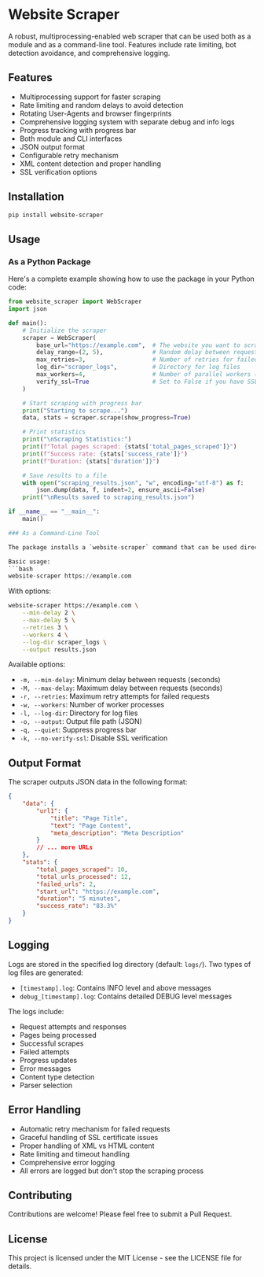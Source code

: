 # Website Scraper

A robust, multiprocessing-enabled web scraper that can be used both as a module and as a command-line tool. Features include rate limiting, bot detection avoidance, and comprehensive logging.

## Features

- Multiprocessing support for faster scraping
- Rate limiting and random delays to avoid detection
- Rotating User-Agents and browser fingerprints
- Comprehensive logging system with separate debug and info logs
- Progress tracking with progress bar
- Both module and CLI interfaces
- JSON output format
- Configurable retry mechanism
- XML content detection and proper handling
- SSL verification options

## Installation

```bash
pip install website-scraper
```

## Usage

### As a Python Package

Here's a complete example showing how to use the package in your Python code:

```python
from website_scraper import WebScraper
import json

def main():
    # Initialize the scraper
    scraper = WebScraper(
        base_url="https://example.com",  # The website you want to scrape
        delay_range=(2, 5),              # Random delay between requests (in seconds)
        max_retries=3,                   # Number of retries for failed requests
        log_dir="scraper_logs",          # Directory for log files
        max_workers=4,                   # Number of parallel workers (default: CPU count)
        verify_ssl=True                  # Set to False if you have SSL issues
    )

    # Start scraping with progress bar
    print("Starting to scrape...")
    data, stats = scraper.scrape(show_progress=True)

    # Print statistics
    print("\nScraping Statistics:")
    print(f"Total pages scraped: {stats['total_pages_scraped']}")
    print(f"Success rate: {stats['success_rate']}")
    print(f"Duration: {stats['duration']}")

    # Save results to a file
    with open("scraping_results.json", "w", encoding="utf-8") as f:
        json.dump(data, f, indent=2, ensure_ascii=False)
    print("\nResults saved to scraping_results.json")

if __name__ == "__main__":
    main()

### As a Command-Line Tool

The package installs a `website-scraper` command that can be used directly:

Basic usage:
```bash
website-scraper https://example.com
```

With options:
```bash
website-scraper https://example.com \
    --min-delay 2 \
    --max-delay 5 \
    --retries 3 \
    --workers 4 \
    --log-dir scraper_logs \
    --output results.json
```

Available options:
- `-m, --min-delay`: Minimum delay between requests (seconds)
- `-M, --max-delay`: Maximum delay between requests (seconds)
- `-r, --retries`: Maximum retry attempts for failed requests
- `-w, --workers`: Number of worker processes
- `-l, --log-dir`: Directory for log files
- `-o, --output`: Output file path (JSON)
- `-q, --quiet`: Suppress progress bar
- `-k, --no-verify-ssl`: Disable SSL verification

## Output Format

The scraper outputs JSON data in the following format:
```json
{
    "data": {
        "url1": {
            "title": "Page Title",
            "text": "Page Content",
            "meta_description": "Meta Description"
        }
        // ... more URLs
    },
    "stats": {
        "total_pages_scraped": 10,
        "total_urls_processed": 12,
        "failed_urls": 2,
        "start_url": "https://example.com",
        "duration": "5 minutes",
        "success_rate": "83.3%"
    }
}
```

## Logging

Logs are stored in the specified log directory (default: `logs/`). Two types of log files are generated:
- `[timestamp].log`: Contains INFO level and above messages
- `debug_[timestamp].log`: Contains detailed DEBUG level messages

The logs include:
- Request attempts and responses
- Pages being processed
- Successful scrapes
- Failed attempts
- Progress updates
- Error messages
- Content type detection
- Parser selection

## Error Handling

- Automatic retry mechanism for failed requests
- Graceful handling of SSL certificate issues
- Proper handling of XML vs HTML content
- Rate limiting and timeout handling
- Comprehensive error logging
- All errors are logged but don't stop the scraping process

## Contributing

Contributions are welcome! Please feel free to submit a Pull Request.

## License

This project is licensed under the MIT License - see the LICENSE file for details.


